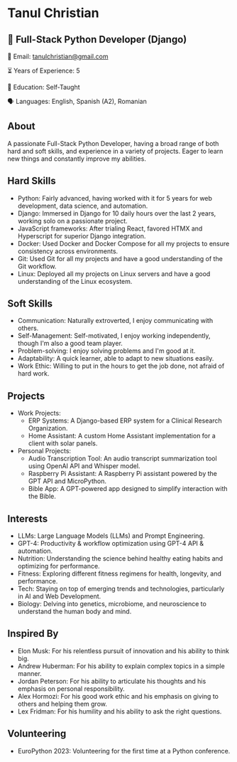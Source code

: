 # Tanul Christian

## 🎯 Full-Stack Python Developer (Django)

📧 Email: [tanulchristian@gmail.com](mailto:tanulchristian@gmail.com)

⏳ Years of Experience: 5

🔬 Education: Self-Taught

🗣️ Languages: English, Spanish (A2), Romanian

## About
A passionate Full-Stack Python Developer, having a broad range of both hard and soft skills, and experience in a variety of projects. Eager to learn new things and constantly improve my abilities.

## Hard Skills
* Python: Fairly advanced, having worked with it for 5 years for web development, data science, and automation.
* Django: Immersed in Django for 10 daily hours over the last 2 years, working solo on a passionate project.
* JavaScript frameworks: After trialing React, favored HTMX and Hyperscript for superior Django integration.
* Docker: Used Docker and Docker Compose for all my projects to ensure consistency across environments.
* Git: Used Git for all my projects and have a good understanding of the Git workflow.
* Linux: Deployed all my projects on Linux servers and have a good understanding of the Linux ecosystem.

## Soft Skills
* Communication: Naturally extroverted, I enjoy communicating with others.
* Self-Management: Self-motivated, I enjoy working independently, though I'm also a good team player.
* Problem-solving: I enjoy solving problems and I'm good at it.
* Adaptability: A quick learner, able to adapt to new situations easily.
* Work Ethic: Willing to put in the hours to get the job done, not afraid of hard work.

## Projects
* Work Projects:
    * ERP Systems: A Django-based ERP system for a Clinical Research Organization.
    * Home Assistant: A custom Home Assistant implementation for a client with solar panels.
* Personal Projects:
    * Audio Transcription Tool: An audio transcript summarization tool using OpenAI API and Whisper model.
    * Raspberry Pi Assistant: A Raspberry Pi assistant powered by the GPT API and MicroPython.
    * Bible App: A GPT-powered app designed to simplify interaction with the Bible.

## Interests
* LLMs: Large Language Models (LLMs) and Prompt Engineering.
* GPT-4: Productivity & workflow optimization using GPT-4 API & automation.
* Nutrition: Understanding the science behind healthy eating habits and optimizing for performance.
* Fitness: Exploring different fitness regimens for health, longevity, and performance.
* Tech: Staying on top of emerging trends and technologies, particularly in AI and Web Development.
* Biology: Delving into genetics, microbiome, and neuroscience to understand the human body and mind.

## Inspired By
* Elon Musk: For his relentless pursuit of innovation and his ability to think big.
* Andrew Huberman: For his ability to explain complex topics in a simple manner.
* Jordan Peterson: For his ability to articulate his thoughts and his emphasis on personal responsibility.
* Alex Hormozi: For his good work ethic and his emphasis on giving to others and helping them grow.
* Lex Fridman: For his humility and his ability to ask the right questions.

## Volunteering
* EuroPython 2023: Volunteering for the first time at a Python conference.
